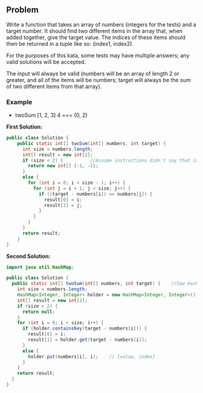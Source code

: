 ## Problem

Write a function that takes an array of numbers (integers for the tests) and a target number. It should find two different items in the array that, when added together, give the target value. The indices of these items should then be returned in a tuple like so: (index1, index2).

For the purposes of this kata, some tests may have multiple answers; any valid solutions will be accepted.

The input will always be valid (numbers will be an array of length 2 or greater, and all of the items will be numbers; target will always be the sum of two different items from that array).

### Example

* twoSum [1, 2, 3] 4 === (0, 2)


**First Solution:**
```java
public class Solution {
    public static int[] twoSum(int[] numbers, int target) {
      int size = numbers.length;
      int[] result = new int[2];
      if (size < 2) {          //Assume instructions didn't say that input would always be valid
        return new int[] {-1, -1};
      }
      else {
        for (int i = 0; i < size - 1; i++) {
          for (int j = i + 1; j < size; j++) {
            if ((target - numbers[i]) == numbers[j]) {
              result[0] = i;
              result[1] = j;
            }
          }
        }
      }
      return result;
    }
}
```


**Second Solution:**
```java
import java.util.HashMap;

public class Solution {
  public static int[] twoSum(int[] numbers, int target) {    //Saw HashMap Solution so thought I'd attempt to implement
    int size = numbers.length;
    HashMap<Integer, Integer> holder = new HashMap<Integer, Integer>();
    int[] result = new int[2];
    if (size < 2) {
      return null;
    }
    for (int i = 0; i < size; i++) {
      if (holder.containsKey(target - numbers[i])) {
        result[0] = i;
        result[1] = holder.get(target - numbers[i]);
      }
      else {
        holder.put(numbers[i], i);    // [value, index]
      }
    }
    return result;
  }
}
```
